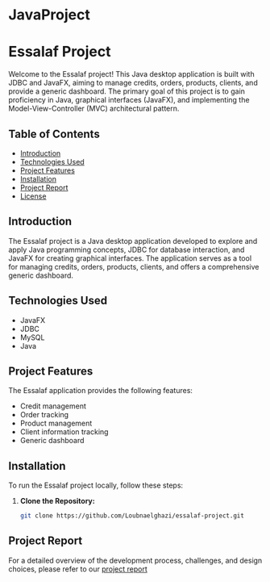 # JavaProject
# Essalaf Project

Welcome to the Essalaf project! This Java desktop application is built with JDBC and JavaFX, aiming to manage credits, orders, products, clients, and provide a generic dashboard. The primary goal of this project is to gain proficiency in Java, graphical interfaces (JavaFX), and implementing the Model-View-Controller (MVC) architectural pattern.

## Table of Contents

- [Introduction](#introduction)
- [Technologies Used](#technologies-used)
- [Project Features](#project-features)
- [Installation](#installation)
- [Project Report](#project-report)
- [License](#license)

## Introduction

The Essalaf project is a Java desktop application developed to explore and apply Java programming concepts, JDBC for database interaction, and JavaFX for creating graphical interfaces. The application serves as a tool for managing credits, orders, products, clients, and offers a comprehensive generic dashboard.

## Technologies Used

- JavaFX
- JDBC
- MySQL
- Java

## Project Features

The Essalaf application provides the following features:

- Credit management
- Order tracking
- Product management
- Client information tracking
- Generic dashboard

## Installation

To run the Essalaf project locally, follow these steps:

1. **Clone the Repository:**
   ```bash
   git clone https://github.com/Loubnaelghazi/essalaf-project.git
## Project Report

For a detailed overview of the development process, challenges, and design choices, please refer to our [project report](https://github.com/Loubnaelghazi/JavaProject/blob/main/RAPPORT%20-ELGHAZI%20LOUBNA.pdf)   
